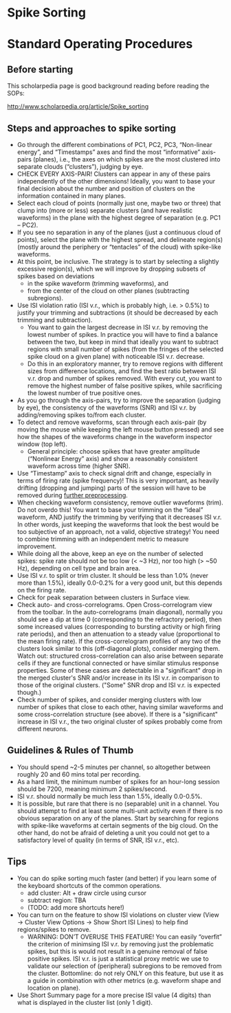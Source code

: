 # Spike Sorting 
# Standard Operating Procedures

## Before  starting

This scholarpedia page is good background reading before reading the SOPs:

http://www.scholarpedia.org/article/Spike_sorting


## Steps and approaches to spike sorting

- Go through the different combinations of PC1, PC2, PC3, “Non-linear energy”, and “Timestamps” axes and find the most “informative” axis-pairs (planes), i.e., the axes on which spikes are the most clustered into separate clouds (“clusters”), judging by eye.
- CHECK EVERY AXIS-PAIR! Clusters can appear in any of these pairs independently of the other dimensions! Ideally, you want to base your final decision about the number and position of clusters on the information contained in many planes.
- Select each cloud of points (normally just one, maybe two or three) that clump into (more or less) separate clusters (and have realistic waveforms) in the plane with the highest degree of separation (e.g. PC1 – PC2).
- If you see no separation in any of the planes (just a continuous cloud of points), select the plane with the highest spread, and delineate region(s) (mostly around the periphery or “tentacles” of the cloud) with spike-like waveforms.
- At this point, be inclusive. The strategy is to start by selecting a slightly excessive region(s), which we will improve by dropping subsets of spikes based on deviations
  - in the spike waveform (trimming waveforms), and 
  - from the center of the cloud on other planes (subtracting subregions).
- Use ISI violation ratio (ISI v.r., which is probably high, i.e. > 0.5%) to justify your trimming and subtractions (it should be decreased by each trimming and subtraction). 
  - You want to gain the largest decrease in ISI v.r. by removing the lowest number of spikes. In practice you will have to find a balance between the two, but keep in mind that ideally you want to subtract regions with small number of spikes (from the fringes of the selected spike cloud on a given plane) with noticeable ISI v.r. decrease. 
  - Do this in an exploratory manner, try to remove regions with different sizes from difference locations, and find the best ratio between ISI v.r. drop and number of spikes removed. With every cut, you want to remove the highest number of false positive spikes, while sacrificing the lowest number of true positive ones.
- As you go through the axis-pairs, try to improve the separation (judging by eye), the consistency of the waveforms (SNR) and ISI v.r. by adding/removing spikes to/from each cluster.
- To detect and remove waveforms, scan through each axis-pair (by moving the mouse while keeping the left mouse button pressed) and see how the shapes of the waveforms change in the waveform inspector window (top left).
  - General principle: choose spikes that have greater amplitude (“Nonlinear Energy” axis) and show a reasonably consistent waveform across time (higher SNR).
- Use “Timestamp” axis to check signal drift and change, especially in terms of firing rate (spike frequency)! This is very important, as heavily drifting (dropping and jumping) parts of the session will have to be removed during [further preprocessing](https://github.com/davidsamu/seal/blob/master/doc/Preprocessing%20methods/Unit%20and%20trial%20rejection.md). 
- When checking waveform consistency, remove outlier waveforms (trim). Do not overdo this! You want to base your trimming on the “ideal” waveform, AND justify the trimming by verifying that it decreases ISI v.r. 
In other words, just keeping the waveforms that look the best would be too subjective of an approach, not a valid, objective strategy! You need to combine trimming with an independent metric to measure improvement.
- While doing all the above, keep an eye on the number of selected spikes: spike rate should not be too low (< ~3 Hz), nor too high (> ~50 Hz), depending on cell type and brain area.
- Use ISI v.r. to split or trim cluster. It should be less than 1.0% (never more than 1.5%), ideally 0.0-0.2% for a very good unit, but this depends on the firing rate.
- Check for peak separation between clusters in Surface view.
- Check auto- and cross-correlograms. Open Cross-correlogram view from the toolbar. In the auto-correlograms (main diagonal), normally you should see a dip at time 0 (corresponding to the refractory period), then some increased values (corresponding to bursting activity or high firing rate periods), and then an attenuation to a steady value (proportional to the mean firing rate). If the cross-correlogram profiles of any two of the clusters look similar to this (off-diagonal plots), consider merging them. Watch out: structured cross-correlation can also arise between separate cells if they are functional connected or have similar stimulus response properties. Some of these cases are detectable in a "significant" drop in the merged cluster's SNR and/or increase in its ISI v.r. in comparison to those of the original clusters. ("Some" SNR drop and ISI v.r. is expected though.)
- Check number of spikes, and consider merging clusters with low number of spikes that close to each other, having similar waveforms and some cross-correlation structure (see above). If there is a "significant" increase in ISI v.r., the two original cluster of spikes probably come from different neurons.


## Guidelines & Rules of Thumb

- You should spend ~2-5 minutes per channel, so altogether between roughly 20 and 60 mins total per recording.
- As a hard limit, the minimum number of spikes for an hour-long session should be 7200, meaning minimum 2 spikes/second.
- ISI v.r. should normally be much less than 1.5%, ideally 0.0-0.5%.
- It is possible, but rare that there is no (separable) unit in a channel. You should attempt to find at least some multi-unit activity even if there is no obvious separation on any of the planes. Start by searching for regions with spike-like waveforms at certain segments of the big cloud. On the other hand, do not be afraid of deleting a unit you could not get to a satisfactory level of quality (in terms of SNR, ISI v.r., etc).


## Tips

- You can do spike sorting much faster (and better) if you learn some of the keyboard shortcuts of the common operations.
  - add cluster: Alt + draw circle using cursor
  - subtract region: TBA
  - (TODO: add more shortcuts here!)
- You can turn on the feature to show ISI violations on cluster view (View → Cluster View Options → Show Short ISI Lines) to help find regions/spikes to remove.
  - WARNING: DON’T OVERUSE THIS FEATURE! You can easily “overfit” the criterion of minimsing ISI v.r. by removing just the problematic spikes, but this is would not result in a genuine removal of false positive spikes. ISI v.r. is just a statistical proxy metric we use to validate our selection of (peripheral) subregions to be removed from the cluster. Bottomline: do not rely ONLY on this feature, but use it as a guide in combination with other metrics (e.g. waveform shape and location on plane).
- Use Short Summary page for a more precise ISI value (4 digits) than what is displayed in the cluster list (only 1 digit).

